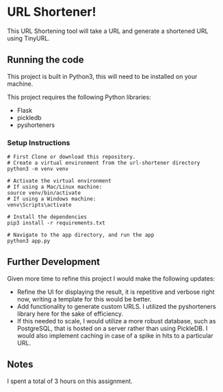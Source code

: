 # URL Shortener! 

  
This URL Shortening tool will take a URL and generate a shortened URL using TinyURL. 

  

## Running the code
This project is built in Python3, this will need to be installed on your machine. 

This project requires the following Python libraries:

 - Flask
 - pickledb
 - pyshorteners

### Setup Instructions
	
    # First Clone or download this repository.
    # Create a virtual environment from the url-shortener directory
    python3 -m venv venv
    
    # Activate the virtual environment
    # If using a Mac/Linux machine:
    source venv/bin/activate
    # If using a Windows machine:
    venv\Scripts\activate
  
	# Install the dependencies
    pip3 install -r requirements.txt
    
    # Navigate to the app directory, and run the app
    python3 app.py

  

## Further Development
Given more time to refine this project I would make the following updates: 

 - Refine the UI for displaying the result, it is repetitive and verbose right now, writing a template for this would be better.
 - Add functionality to generate custom URLS. I utilized the pyshorteners library here for the sake of efficiency. 
 - If this needed to scale, I would utilize a more robust database, such as PostgreSQL, that is hosted on a server rather than using PickleDB. I would also implement caching in case of a spike in hits to a particular URL.


## Notes
I spent a total of 3 hours on this assignment.

